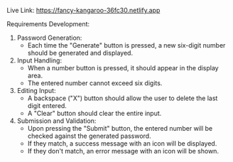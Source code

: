 Live Link: https://fancy-kangaroo-36fc30.netlify.app

Requirements Development:
1. Password Generation:
   - Each time the "Generate" button is pressed, a new six-digit number should be generated and displayed.
2. Input Handling:
   - When a number button is pressed, it should appear in the display area.
   - The entered number cannot exceed six digits.
3. Editing Input:
   - A backspace ("X") button should allow the user to delete the last digit entered.
   - A "Clear" button should clear the entire input.
4. Submission and Validation:
   - Upon pressing the "Submit" button, the entered number will be checked against the generated password.
   - If they match, a success message with an icon will be displayed.
   - If they don't match, an error message with an icon will be shown.
